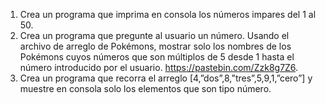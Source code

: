 1. Crea un programa que imprima en consola los números impares del 1 al 50.
2. Crea un programa que pregunte al usuario un número. Usando el archivo de arreglo de Pokémons, mostrar solo los nombres de los Pokémons cuyos números que son múltiplos de 5 desde 1 hasta el número introducido por el usuario. https://pastebin.com/Zzk8g7Z6.
3. Crea un programa que recorra el arreglo [4,”dos”,8,”tres”,5,9,1,”cero”] y muestre en consola solo los elementos que son tipo número.